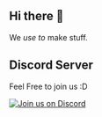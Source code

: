 ## Hi there 👋
We *use to* make stuff.

## Discord Server

Feel Free to join us :D

[![Join us on Discord](https://invidget.switchblade.xyz/PrWzd9eBQx?theme=dark)](https://discord.gg/PrWzd9eBQx)

<!--

**Here are some ideas to get you started:**

🙋‍♀️ A short introduction - what is your organization all about?
🌈 Contribution guidelines - how can the community get involved?
👩‍💻 Useful resources - where can the community find your docs? Is there anything else the community should know?
🍿 Fun facts - what does your team eat for breakfast?
🧙 Remember, you can do mighty things with the power of [Markdown](https://docs.github.com/github/writing-on-github/getting-started-with-writing-and-formatting-on-github/basic-writing-and-formatting-syntax)
-->
